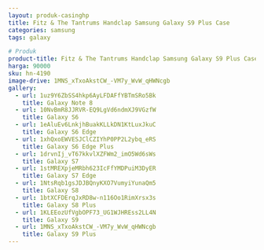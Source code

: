 ```yaml
---
layout: produk-casinghp
title: Fitz & The Tantrums Handclap Samsung Galaxy S9 Plus Case
categories: samsung
tags: galaxy

# Produk
product-title: Fitz & The Tantrums Handclap Samsung Galaxy S9 Plus Case
harga: 90000
sku: hn-4190
image-drive: 1MNS_xTxoAkstCW_-VM7y_WvW_qHWNcgb
gallery:
  - url: 1uz9Y6ZbSS4hkp6AyLFDAFfYBTmSRo5Bk
    title: Galaxy Note 8
  - url: 10NvBmR8JJRVR-EQ9LgVd6ndmXJ9VGzfW
    title: Galaxy S6
  - url: 1eAluEv6LnkjhBuakKLLkDN1KtLuxJkuC
    title: Galaxy S6 Edge
  - url: 1xhQxoEWVESJClCZIYhP0PP2L2ybq_eRS
    title: Galaxy S6 Edge Plus
  - url: 1drvnIj_vT67kkvlXZFWm2_imO5Wd6sWs
    title: Galaxy S7
  - url: 1stMREXpjeMRbh623IcFfYMDPuiM3DyER
    title: Galaxy S7 Edge
  - url: 1NtsRqb1gsJDJBQnyKXO7VumyiYunaQm5
    title: Galaxy S8
  - url: 1btXCFDErqJxRD8w-n116Oo1RimXrsx3s
    title: Galaxy S8 Plus
  - url: 1KLEEozUfVgbOPF73_UG1WJHREss2LL4N
    title: Galaxy S9
  - url: 1MNS_xTxoAkstCW_-VM7y_WvW_qHWNcgb
    title: Galaxy S9 Plus
---
```

